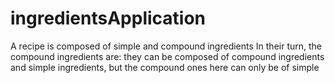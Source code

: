 # ingredientsApplication
A recipe is composed of simple and compound ingredients In their turn, the compound ingredients are: they can be composed of compound ingredients and simple ingredients, but the compound ones here can only be of simple
